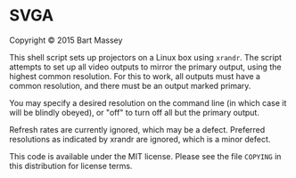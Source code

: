 # SVGA
Copyright © 2015 Bart Massey

This shell script sets up projectors on a Linux box using
`xrandr`.  The script attempts to set up all video outputs
to mirror the primary output, using the highest common
resolution. For this to work, all outputs must have a common
resolution, and there must be an output marked
primary.

You may specify a desired resolution on the command line (in
which case it will be blindly obeyed), or "off" to turn off
all but the primary output.

Refresh rates are currently ignored, which may be a
defect. Preferred resolutions as indicated by xrandr are
ignored, which is a minor defect.

This code is available under the MIT license. Please see the
file `COPYING` in this distribution for license terms.
